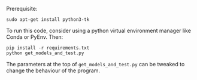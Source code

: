 Prerequisite:
```
sudo apt-get install python3-tk
```

To run this code, consider using a python virtual environment manager like Conda or PyEnv. Then:
```
pip install -r requirements.txt
python get_models_and_test.py
```

The parameters at the top of `get_models_and_test.py` can be tweaked to change the behaviour of the program.
